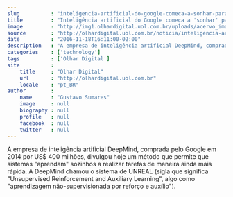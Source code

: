 ```yaml
---
slug          : "inteligencia-artificial-do-google-comeca-a-sonhar-para-aprender-mais-rapido"
title         : "Inteligência artificial do Google começa a 'sonhar' para aprender mais rápido"
image         : "http://img1.olhardigital.uol.com.br/uploads/acervo_imagens/2016/11/20161118165752_660_420.jpg"
source        : "http://olhardigital.uol.com.br/noticia/inteligencia-artificial-do-google-comeca-a-sonhar-para-aprender-mais-rapido/64038"
date          : "2016-11-18T16:11:00-02:00"
description   : "A empresa de inteligência artificial DeepMind, comprada pelo Google em 2014 por US$ 400 milhões, divulgou hoje um método que permite que sistemas 'aprendam' sozinhos a realizar tarefas de maneira ainda mais rápida. A DeepMind chamou o sistema de UNREAL (sigla que significa 'Unsupervised Reinforcement and Auxiliary Learning', algo como 'aprendizagem não-supervisionada por reforço e auxílio')."
categories    : ['technology']
tags          : ['Olhar Digital']
site          :
    title     : "Olhar Digital"
    url       : "http://olhardigital.uol.com.br"
    locale    : "pt_BR"
author        :
    name      : "Gustavo Sumares"
    image     : null
    biography : null
    profile   : null
    facebook  : null
    twitter   : null
---
```


A empresa de inteligência artificial DeepMind, comprada pelo Google em 2014 por US$ 400 milhões, divulgou hoje um método que permite que sistemas "aprendam" sozinhos a realizar tarefas de maneira ainda mais rápida. A DeepMind chamou o sistema de UNREAL (sigla que significa "Unsupervised Reinforcement and Auxiliary Learning", algo como "aprendizagem não-supervisionada por reforço e auxílio").
